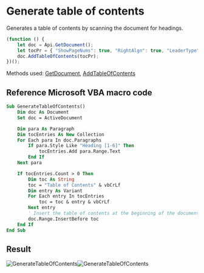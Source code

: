 # Generate table of contents

Generates a table of contents by scanning the document for headings.

<!-- This code snippet is shown in the screenshot. -->

<!-- eslint-skip -->

```ts
(function () {
    let doc = Api.GetDocument();
    let tocPr = { "ShowPageNums": true, "RightAlgn": true, "LeaderType": "underline", "FormatAsLinks": true, "BuildFrom": { "OutlineLvls": 10 }, "TocStyle": "modern" };
    doc.AddTableOfContents(tocPr);
})();
```

Methods used: [GetDocument](/site/docs/office-api/usage-api/text-document-api/Api/Methods/GetDocument.md),
[AddTableOfContents](/site/docs/office-api/usage-api/text-document-api/ApiDocument/Methods/AddTableOfContents.md)

## Reference Microsoft VBA macro code

<!-- code generated with AI -->

```vb
Sub GenerateTableOfContents()
    Dim doc As Document
    Set doc = ActiveDocument

    Dim para As Paragraph
    Dim tocEntries As New Collection
    For Each para In doc.Paragraphs
        If para.Style Like "Heading [1-6]" Then
            tocEntries.Add para.Range.Text
        End If
    Next para

    If tocEntries.Count > 0 Then
        Dim toc As String
        toc = "Table of Contents" & vbCrLf
        Dim entry As Variant
        For Each entry In tocEntries
            toc = toc & entry & vbCrLf
        Next entry
        ' Insert the table of contents at the beginning of the document
        doc.Range.InsertBefore toc
    End If
End Sub
```

## Result

![GenerateTableOfContents](/assets/images/plugins/generate-table-of-contents.png#gh-light-mode-only)![GenerateTableOfContents](/assets/images/plugins/generate-table-of-contents.dark.png#gh-dark-mode-only)
